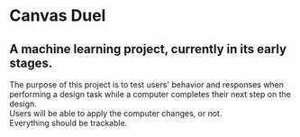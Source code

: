 # Canvas Duel
## A machine learning project, currently in its early stages.
The purpose of this project is to test users' behavior and responses when performing a design task while a computer completes their next step on the design.  
Users will be able to apply the computer changes, or not.  
Everything should be trackable.  
